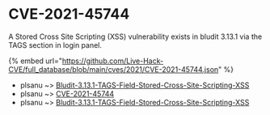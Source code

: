 # CVE-2021-45744

A Stored Cross Site Scripting (XSS) vulnerability exists in bludit 3.13.1 via the TAGS section in login panel.

{% embed url="https://github.com/Live-Hack-CVE/full_database/blob/main/cves/2021/CVE-2021-45744.json" %}


* plsanu ~> [Bludit-3.13.1-TAGS-Field-Stored-Cross-Site-Scripting-XSS](https://www.alice-snow.ru/2021/database/cve-2021-45744/bludit-3.13.1-tags-field-stored-cross-site-scripting-xss-plsanu)
* plsanu ~> [CVE-2021-45744](https://www.alice-snow.ru/2021/database/cve-2021-45744/cve-2021-45744-plsanu)
* plsanu ~> [Bludit-3.13.1-TAGS-Field-Stored-Cross-Site-Scripting-XSS](https://www.alice-snow.ru/2021/database/cve-2021-45744/bludit-3.13.1-tags-field-stored-cross-site-scripting-xss-plsanu)